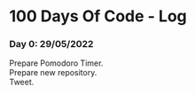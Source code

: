 # 100 Days Of Code - Log

### Day 0: 29/05/2022
Prepare Pomodoro Timer.  
Prepare new repository.  
Tweet.  
